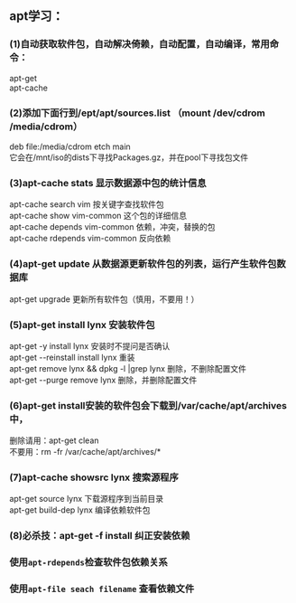 ## apt学习： 

### (1)自动获取软件包，自动解决倚赖，自动配置，自动编译，常用命令： 

   apt-get  
   apt-cache

### (2)添加下面行到/ept/apt/sources.list （mount /dev/cdrom /media/cdrom） 

   deb file:/media/cdrom etch main  
   它会在/mnt/iso的dists下寻找Packages.gz，并在pool下寻找包文件  

### (3)apt-cache stats            显示数据源中包的统计信息 

   apt-cache search  vim          按关键字查找软件包  
   apt-cache show vim-common      这个包的详细信息  
   apt-cache depends vim-common   依赖，冲突，替换的包  
   apt-cache rdepends vim-common  反向依赖  

### (4)apt-get update                 从数据源更新软件包的列表，运行产生软件包数据库 

   apt-get upgrade                更新所有软件包（慎用，不要用！）  

### (5)apt-get install lynx           安装软件包 

   apt-get -y install lynx        安装时不提问是否确认  
   apt-get --reinstall install lynx               重装  
   apt-get remove lynx && dpkg -l |grep lynx      删除，不删除配置文件  
   apt-get --purge remove lynx                    删除，并删除配置文件  

### (6)apt-get install安装的软件包会下载到/var/cache/apt/archives中， 

   删除请用：apt-get clean  
   不要用：rm -fr /var/cache/apt/archives/* 

### (7)apt-cache showsrc lynx         搜索源程序 

   apt-get source lynx            下载源程序到当前目录  
   apt-get build-dep lynx         编译依赖软件包  

### (8)必杀技：apt-get -f install     纠正安装依赖  

### 使用`apt-rdepends`检查软件包依赖关系   
### 使用`apt-file seach filename` 查看依赖文件   
